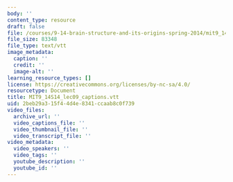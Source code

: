 ```yaml
---
body: ''
content_type: resource
draft: false
file: /courses/9-14-brain-structure-and-its-origins-spring-2014/mit9_14s14_lec09_captions.vtt
file_size: 83348
file_type: text/vtt
image_metadata:
  caption: ''
  credit: ''
  image-alt: ''
learning_resource_types: []
license: https://creativecommons.org/licenses/by-nc-sa/4.0/
resourcetype: Document
title: MIT9_14S14_lec09_captions.vtt
uid: 2beb29a3-15f4-4d4e-8341-ccaab8c0f739
video_files:
  archive_url: ''
  video_captions_file: ''
  video_thumbnail_file: ''
  video_transcript_file: ''
video_metadata:
  video_speakers: ''
  video_tags: ''
  youtube_description: ''
  youtube_id: ''
---
```

